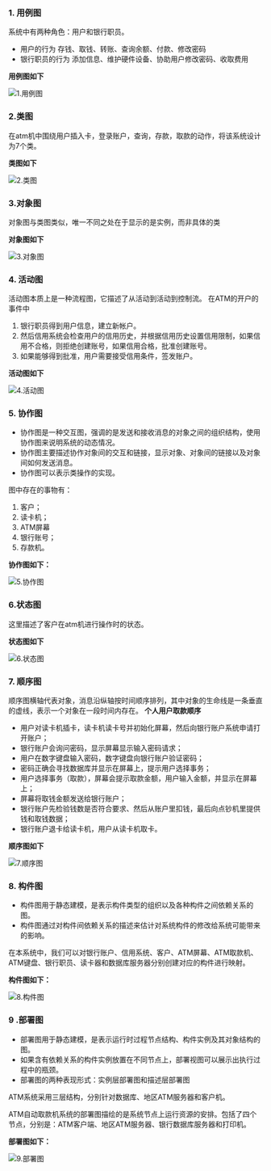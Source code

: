 ### 1. 用例图
系统中有两种角色：用户和银行职员。
+ 用户的行为
存钱、取钱、转账、查询余额、付款、修改密码
+ 银行职员的行为
添加信息、维护硬件设备、协助用户修改密码、收取费用

**用例图如下**

![1.用例图](https://github.com/FiOQA/Software-Engineering/blob/main/ATM-UML/1.%E7%94%A8%E4%BE%8B%E5%9B%BE.png)

### 2.类图

在atm机中围绕用户插入卡，登录账户，查询，存款，取款的动作，将该系统设计为7个类。

**类图如下**

![2.类图](https://github.com/zht-bit/Software-Engineering/blob/main/ATM-UML/2.%E7%B1%BB%E5%9B%BE.png)

### 3.对象图

对象图与类图类似，唯一不同之处在于显示的是实例，而非具体的类

**对象图如下**

![3.对象图](https://github.com/zht-bit/Software-Engineering/blob/main/ATM-UML/3.%E5%AF%B9%E8%B1%A1%E5%9B%BE.png)

### 4. 活动图
活动图本质上是一种流程图，它描述了从活动到活动到控制流。
在ATM的开户的事件中
1. 银行职员得到用户信息，建立新帐户。
2. 然后信用系统会检查用户的信用历史，并根据信用历史设置信用限制，如果信用不合格，则拒绝创建账号，如果信用合格，批准创建账号。
3. 如果能够得到批准，用户需要接受信用条件，签发账户。

**活动图如下**

![4.活动图](https://github.com/FiOQA/Software-Engineering/blob/main/ATM-UML/4.%E6%B4%BB%E5%8A%A8%E5%9B%BE.png)

### 5. 协作图

- 协作图是一种交互图，强调的是发送和接收消息的对象之间的组织结构，使用协作图来说明系统的动态情况。 
- 协作图主要描述协作对象间的交互和链接，显示对象、对象间的链接以及对象间如何发送消息。 
- 协作图可以表示类操作的实现。 

图中存在的事物有：

1. 客户；
2. 读卡机；
3. ATM屏幕
4. 银行账号；
5. 存款机。

**协作图如下：**

![5.协作图](https://github.com/yangweida123/Software-Engineering-1/blob/430e782b6c48971b7131fa38769dda94936357bd/ATM-UML/5.%E5%8D%8F%E4%BD%9C%E5%9B%BE.png)

### 6.状态图

这里描述了客户在atm机进行操作时的状态。

**状态图如下**

![6.状态图](https://github.com/zht-bit/Software-Engineering/blob/main/ATM-UML/6.%E7%8A%B6%E6%80%81%E5%9B%BE.png)

### 7. 顺序图
顺序图横轴代表对象，消息沿纵轴按时间顺序排列，其中对象的生命线是一条垂直的虚线，表示一个对象在一段时间内存在。
**个人用户取款顺序**
+ 用户对读卡机插卡，读卡机读卡号并初始化屏幕，然后向银行账户系统申请打开账户；
+ 银行账户会询问密码，显示屏幕显示输入密码请求；
+ 用户在数字键盘输入密码，数字键盘向银行账户验证密码；
+ 密码正确会寻找数据库并显示在屏幕上，提示用户选择事务；
+ 用户选择事务（取款），屏幕会提示取款金额，用户输入金额，并显示在屏幕上；
+ 屏幕将取钱金额发送给银行账户；
+ 银行账户先检验钱数是否符合要求、然后从账户里扣钱，最后向点钞机里提供钱和取钱数据；
+ 银行账户退卡给读卡机，用户从读卡机取卡。

**顺序图如下**

![7.顺序图](https://github.com/FiOQA/Software-Engineering/blob/main/ATM-UML/7.%E9%A1%BA%E5%BA%8F%E5%9B%BE.png)

### 8. 构件图

- 构件图用于静态建模，是表示构件类型的组织以及各种构件之间依赖关系的图。
- 构件图通过对构件间依赖关系的描述来估计对系统构件的修改给系统可能带来的影响。

在本系统中，我们可以对银行账户、信用系统、客户、ATM屏幕、ATM取款机、ATM键盘、银行职员、读卡器和数据库服务器分别创建对应的构件进行映射。

**构件图如下：**

![8.构件图](https://github.com/yangweida123/Software-Engineering-1/blob/430e782b6c48971b7131fa38769dda94936357bd/ATM-UML/8.%E6%9E%84%E4%BB%B6%E5%9B%BE.png)

### 9 .部署图

- 部署图用于静态建模，是表示运行时过程节点结构、构件实例及其对象结构的图。
- 如果含有依赖关系的构件实例放置在不同节点上，部署视图可以展示出执行过程中的瓶颈。
- 部署图的两种表现形式：实例层部署图和描述层部署图

ATM系统采用三层结构，分别针对数据库、地区ATM服务器和客户机。

ATM自动取款机系统的部署图描绘的是系统节点上运行资源的安排。包括了四个节点，分别是：ATM客户端、地区ATM服务器、银行数据库服务器和打印机。

**部署图如下：**

![9.部署图](https://github.com/yangweida123/Software-Engineering-1/blob/430e782b6c48971b7131fa38769dda94936357bd/ATM-UML/9.%E9%83%A8%E7%BD%B2%E5%9B%BE.png)
